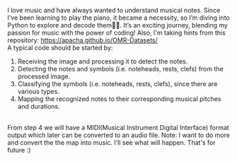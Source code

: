 I love music and have always wanted to understand musical notes. Since I’ve been learning to play the piano, it became a necessity, so I’m diving into Python to explore and decode them🎼🎼. It’s an exciting journey, blending my passion for music with the power of coding! Also, I'm taking hints from this repository: https://apacha.github.io/OMR-Datasets/  <br />
A typical code should be started by:
1. Receiving the image and processing it to detect the notes.
2. Detecting the notes and symbols (i.e. noteheads, rests, clefs) from the processed image.
3. Classifying the symbols (i.e. noteheads, rests, clefs), since there are various types.
4. Mapping the recognized notes to their corresponding musical pitches and durations.

<br />From step 4 we will have a MIDI(Musical Instrument Digital Interface) format output which later can be converted to an audio file.
Note: I want to do more and convert the the map into music. I'll see what will happen. That's for future :)

